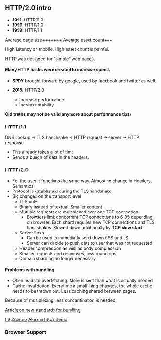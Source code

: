 ## HTTP/2.0 intro

* **1991**: HTTP/0.9
* **1996**: HTTP/1.0
* **1999**: HTTP/1.1

Average page size+++++++
Average asset count+++

High Latency on mobile. High asset count is painful.

HTTP was designed for "simple" web pages.

#### Many HTTP hacks were created to increase speed.
* **SPDY** brought forward by google, used by facebook and twitter as well.

* **2015**: HTTP/2.0
    * Increase performance
    * Increase stability

**Old truths may not be valid anymore about performance tips**\

### HTTP/1.1
DNS Lookup -> TLS handhsake -> HTTP request -> server -> HTTP response
* This already takes a lot of time
* Sends a bunch of data in the headers.

### HTTP/2.0
* For the user it functions the same way. Almost no change in Headers, Semantics
* Protocol is established during the TLS handshake
* Big changes on the transport level
    * TLS only
    * Binary instead of textual. Smaller content
    * Mutliple requests are multiplexed over one TCP connection
        * Browsers limit concorrent TCP connections to 6-35 depending on browser. Each shard requires new TCP connections and TLS handshakes. Slowed down additionally by **TCP slow start**
    * Server Push
        * Can be used to immediatly send down CSS and JS
        * Server can decide to push data to user that was not requested
    * Header compression as well as body compression
    * Smaller requests and responses, less roundtrips
    * Domain sharding no longer necessary

#### Problems with bundling
* Often leads to overfetching. More is sent than what is actually needed
* Cache invalidation. Everytime a small thing changes, the whole cache needs to be thrown out. Less caching shared between pages.

Because of multiplexing, less concantination is needed.

[Article on new standards for bundling](https://medium.com/@asyncmax/the-right-way-to-bundle-your-assets-for-faster-sites-over-http-2-437c37efe3ff#.hruaiqowv)

[http2demo](http://www.http2demo.io)
[Akamai http2 demo](https://http2.akamai.com/demo)

### Browser Support